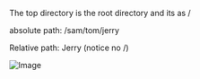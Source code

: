 The top directory is the root directory and its as / 

absolute path: /sam/tom/jerry

Relative path: Jerry (notice no /)

![Image](https://live.staticflickr.com/65535/53509102161_fdc0bd2230_z.jpg "Azure AKS Kubernetes - Masterclass")